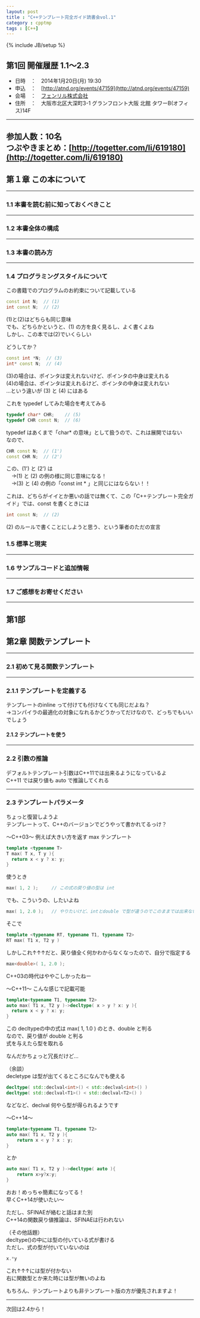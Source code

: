 ```yaml
---
layout: post
title : "C++テンプレート完全ガイド読書会vol.1"
category : cpptmp
tags : [C++]
---
```

{% include JB/setup %}

第1回 開催履歴 1.1～2.3
---

* 日時　：　2014年1月20日(月) 19:30
* 申込　：　[http://atnd.org/events/47159](http://atnd.org/events/47159)
* 会場　：　[フェンリル株式会社](http://www.fenrir-inc.com/)
* 住所　：　大阪市北区大深町3-1 グランフロント大阪 北館 タワーB(オフィス)14F
---
参加人数：10名  
つぶやきまとめ：[http://togetter.com/li/619180](http://togetter.com/li/619180)
---

## 第１章 この本について
---

### 1.1 本書を読む前に知っておくべきこと
---
### 1.2 本書全体の構成  
---
### 1.3 本書の読み方  
---
### 1.4 プログラミングスタイルについて
この書籍でのプログラムのお約束について記載している  
```cpp
const int N;  // (1)
int const N;  // (2)
```

(1)と(2)はどちらも同じ意味  
でも、どちらかというと、(1) の方を良く見るし、よく書くよね  
しかし、この本では(2)でいくらしい

どうしてか？  
```cpp
const int *N;  // (3)
int* const N;  // (4)
```

(3)の場合は、ポインタは変えれないけど、ポインタの中身は変えれる  
(4)の場合は、ポインタは変えれるけど、ポインタの中身は変えれない  
…という違いが (3) と (4) にはある

これを typedef してみた場合を考えてみる  
```cpp
typedef char* CHR;    // (5)
typedef CHR const N;  // (6)
```

typedef はあくまで「char* の意味」として扱うので、これは展開ではない  
なので、  
```cpp
CHR const N;  // (1')
const CHR N;  // (2')
```

この、(1') と (2') は  
　→(1) と (2) の例の様に同じ意味になる！  
　→(3) と (4) の例の「const int * 」と同じにはならない！！  

これは、どちらがイイとか悪いの話では無くて、この「C++テンプレート完全ガイド」では、const を書くときには  
```cpp
int const N;  // (2)
```

(2) のルールで書くことにしようと思う、という筆者のただの宣言  

### 1.5 標準と現実

---
### 1.6 サンプルコードと追加情報

---
### 1.7 ご感想をお寄せください

---
## 第1部
## 第2章 関数テンプレート

---
### 2.1 初めて見る関数テンプレート
---
### 2.1.1 テンプレートを定義する
テンプレートのinline って付けても付けなくても同じだよね？  
→コンパイラの最適化の対象になれるかどうかってだけなので、どっちでもいいでしょう   

#### 2.1.2 テンプレートを使う

---
### 2.2 引数の推論
デフォルトテンプレート引数はC++11では出来るようになっているよ  
C++11 では戻り値も auto で推論してくれる

---
### 2.3 テンプレートパラメータ
ちょっと復習しようよ  
テンプレートって、C++のバージョンでどうやって書かれてるっけ？  

～C++03～
例えば大きい方を返す max テンプレート  
```cpp
template <typename T>
T max( T x, T y ){
  return x < y ? x: y;
}
```
使うとき  
```cpp
max( 1, 2 );     // この式の戻り値の型は int
```

でも、こういうの、したいよね  
```cpp
max( 1, 2.0 );   // やりたいけど、intとdouble で型が違うのでこのままでは出来ない 
```

そこで  
```cpp
template <typename RT, typename T1, typename T2>
RT max( T1 x, T2 y )
```

しかしこれ↑↑↑だと、戻り値全く何かわからなくなったので、自分で指定する  
```cpp
max<double>( 1, 2.0 );
```

C++03の時代はややこしかったねー

～C++11～
こんな感じで記載可能  
```cpp
template<typename T1, typename T2>
auto max( T1 x, T2 y )->decltype( x > y ? x: y ){
  return x < y ? x: y;
}
```

この decltypeの中の式は max( 1, 1.0 ) のとき、double と判る  
なので、戻り値が double と判る  
式を与えたら型を取れる  

なんだかちょっと冗長だけど…  

（余談）  
decletype は型が出てくるところになんでも使える  

```cpp
decltype( std::declval<int>() < std::declval<int>() )
decltype( std::declval<T1>() < std::declval<T2>() )
```

などなど、declval 何やら型が得られるようです  

～C++14～
```cpp
template<typename T1, typename T2>
auto max( T1 x, T2 y ){
    return x < y ? x : y;
}
```
とか  
```cpp
auto max( T1 x, T2 y )->decltype( auto ){
    return x>y?x:y;
}
```

おお！めっちゃ簡素になってる！  
早くC++14が使いたい～

ただし、SFINAEが絡むと話はまた別  
C++14の関数戻り値推論は、SFINAEは行われない

（その他話題）  
decltype()の中には型の付いている式が書ける  
ただし、式の型が付いていないのは  
```cpp
x.*y
```
これ↑↑↑には型が付かない  
右に関数型とか来た時には型が無いのよね  


もちろん、テンプレートよりも非テンプレート版の方が優先されますよ！

---
次回は2.4から！

